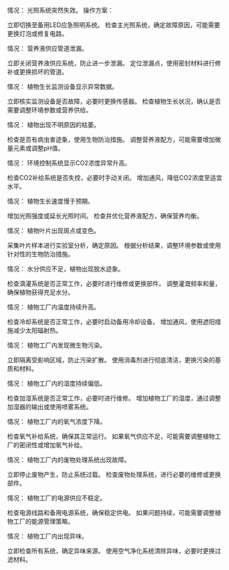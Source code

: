 
情况： 光照系统突然失效。
操作方案：

立即切换至备用LED应急照明系统。
检查主光照系统，确定故障原因，可能需要更换灯泡或修复电路。

情况： 营养液供应管道泄漏。

立即关闭营养液供应系统，防止进一步泄漏。
定位泄漏点，使用密封材料进行修补或更换损坏的管道。

情况： 植物生长监测设备显示异常数据。

立即核实监测设备是否故障，必要时更换传感器。
检查植物生长状况，确认是否需要调整环境参数或营养供给。

情况： 植物出现不明原因的枯萎。

检查是否有病虫害迹象，使用生物防治措施。
调整营养液配方，可能需要增加微量元素或调整pH值。

情况： 环境控制系统显示CO2浓度异常升高。

检查CO2补给系统是否失控，必要时手动关闭。
增加通风，降低CO2浓度至适宜水平。

情况： 植物生长速度慢于预期。

增加光照强度或延长光照时间。
检查并优化营养液配方，确保营养均衡。

情况： 植物叶片出现斑点或变色。

采集叶片样本进行实验室分析，确定原因。
根据分析结果，调整环境参数或使用针对性的生物防治措施。

情况： 水分供应不足，植物出现脱水迹象。

检查滴灌系统是否正常工作，必要时进行维修或更换部件。
调整灌溉频率和量，确保植物获得充足水分。

情况： 植物工厂内温度持续升高。

检查冷却系统是否正常工作，必要时启动备用冷却设备。
增加通风，使用遮阳措施减少太阳辐射热。

情况： 植物工厂内发现微生物污染。

立即隔离受影响区域，防止污染扩散。
使用消毒剂进行彻底清洁，更换污染的基质和材料。

情况： 植物工厂内的湿度持续偏低。

检查加湿系统是否正常工作，必要时进行维修。
增加植物工厂的湿度，通过调整加湿器的输出或使用喷雾系统。

情况： 植物工厂内的氧气浓度下降。

检查氧气补给系统，确保其正常运行。
如果氧气供应不足，可能需要调整植物工厂的密闭性或增加氧气补给。

情况： 植物工厂内的废物处理系统出现故障。

立即停止废物产生，防止系统过载。
检查废物处理系统，进行必要的维修或更换部件。

情况： 植物工厂的电源供应不稳定。

检查电源线路和备用电源系统，确保稳定供电。
如果问题持续，可能需要调整植物工厂的能源管理策略。

情况： 植物工厂内出现异味。

立即检查所有系统，确定异味来源。
使用空气净化系统清除异味，必要时更换过滤材料。